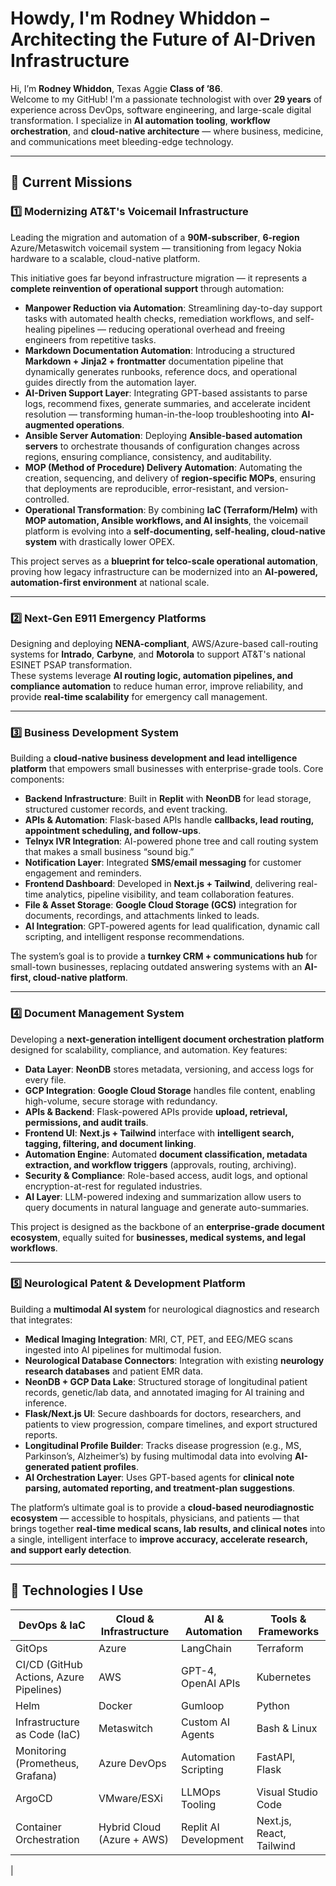 # Howdy, I'm Rodney Whiddon – Architecting the Future of AI-Driven Infrastructure

Hi, I’m **Rodney Whiddon**, Texas Aggie **Class of ’86**.  
Welcome to my GitHub! I'm a passionate technologist with over **29 years** of experience across DevOps, software engineering, and large-scale digital transformation. I specialize in **AI automation tooling**, **workflow orchestration**, and **cloud-native architecture** — where business, medicine, and communications meet bleeding-edge technology.  

---

## 🚀 Current Missions

### 1️⃣ Modernizing AT&T's Voicemail Infrastructure  
Leading the migration and automation of a **90M-subscriber**, **6-region** Azure/Metaswitch voicemail system — transitioning from legacy Nokia hardware to a scalable, cloud-native platform.  

This initiative goes far beyond infrastructure migration — it represents a **complete reinvention of operational support** through automation:  
- **Manpower Reduction via Automation**: Streamlining day-to-day support tasks with automated health checks, remediation workflows, and self-healing pipelines — reducing operational overhead and freeing engineers from repetitive tasks.  
- **Markdown Documentation Automation**: Introducing a structured **Markdown + Jinja2 + frontmatter** documentation pipeline that dynamically generates runbooks, reference docs, and operational guides directly from the automation layer.  
- **AI-Driven Support Layer**: Integrating GPT-based assistants to parse logs, recommend fixes, generate summaries, and accelerate incident resolution — transforming human-in-the-loop troubleshooting into **AI-augmented operations**.  
- **Ansible Server Automation**: Deploying **Ansible-based automation servers** to orchestrate thousands of configuration changes across regions, ensuring compliance, consistency, and auditability.  
- **MOP (Method of Procedure) Delivery Automation**: Automating the creation, sequencing, and delivery of **region-specific MOPs**, ensuring that deployments are reproducible, error-resistant, and version-controlled.  
- **Operational Transformation**: By combining **IaC (Terraform/Helm)** with **MOP automation, Ansible workflows, and AI insights**, the voicemail platform is evolving into a **self-documenting, self-healing, cloud-native system** with drastically lower OPEX.  

This project serves as a **blueprint for telco-scale operational automation**, proving how legacy infrastructure can be modernized into an **AI-powered, automation-first environment** at national scale.

---

### 2️⃣ Next-Gen E911 Emergency Platforms  
Designing and deploying **NENA-compliant**, AWS/Azure-based call-routing systems for **Intrado**, **Carbyne**, and **Motorola** to support AT&T's national ESINET PSAP transformation.  
These systems leverage **AI routing logic, automation pipelines, and compliance automation** to reduce human error, improve reliability, and provide **real-time scalability** for emergency call management.

---

### 3️⃣ Business Development System  
Building a **cloud-native business development and lead intelligence platform** that empowers small businesses with enterprise-grade tools. Core components:  
- **Backend Infrastructure**: Built in **Replit** with **NeonDB** for lead storage, structured customer records, and event tracking.  
- **APIs & Automation**: Flask-based APIs handle **callbacks, lead routing, appointment scheduling, and follow-ups**.  
- **Telnyx IVR Integration**: AI-powered phone tree and call routing system that makes a small business “sound big.”  
- **Notification Layer**: Integrated **SMS/email messaging** for customer engagement and reminders.  
- **Frontend Dashboard**: Developed in **Next.js + Tailwind**, delivering real-time analytics, pipeline visibility, and team collaboration features.  
- **File & Asset Storage**: **Google Cloud Storage (GCS)** integration for documents, recordings, and attachments linked to leads.  
- **AI Integration**: GPT-powered agents for lead qualification, dynamic call scripting, and intelligent response recommendations.  

The system’s goal is to provide a **turnkey CRM + communications hub** for small-town businesses, replacing outdated answering systems with an **AI-first, cloud-native platform**.

---

### 4️⃣ Document Management System  
Developing a **next-generation intelligent document orchestration platform** designed for scalability, compliance, and automation. Key features:  
- **Data Layer**: **NeonDB** stores metadata, versioning, and access logs for every file.  
- **GCP Integration**: **Google Cloud Storage** handles file content, enabling high-volume, secure storage with redundancy.  
- **APIs & Backend**: Flask-powered APIs provide **upload, retrieval, permissions, and audit trails**.  
- **Frontend UI**: **Next.js + Tailwind** interface with **intelligent search, tagging, filtering, and document linking**.  
- **Automation Engine**: Automated **document classification, metadata extraction, and workflow triggers** (approvals, routing, archiving).  
- **Security & Compliance**: Role-based access, audit logs, and optional encryption-at-rest for regulated industries.  
- **AI Layer**: LLM-powered indexing and summarization allow users to query documents in natural language and generate auto-summaries.  

This project is designed as the backbone of an **enterprise-grade document ecosystem**, equally suited for **businesses, medical systems, and legal workflows**.

---

### 5️⃣ Neurological Patent & Development Platform  
Building a **multimodal AI system** for neurological diagnostics and research that integrates:  
- **Medical Imaging Integration**: MRI, CT, PET, and EEG/MEG scans ingested into AI pipelines for multimodal fusion.  
- **Neurological Database Connectors**: Integration with existing **neurology research databases** and patient EMR data.  
- **NeonDB + GCP Data Lake**: Structured storage of longitudinal patient records, genetic/lab data, and annotated imaging for AI training and inference.  
- **Flask/Next.js UI**: Secure dashboards for doctors, researchers, and patients to view progression, compare timelines, and export structured reports.  
- **Longitudinal Profile Builder**: Tracks disease progression (e.g., MS, Parkinson’s, Alzheimer’s) by fusing multimodal data into evolving **AI-generated patient profiles**.  
- **AI Orchestration Layer**: Uses GPT-based agents for **clinical note parsing, automated reporting, and treatment-plan suggestions**.  

The platform’s ultimate goal is to provide a **cloud-based neurodiagnostic ecosystem** — accessible to hospitals, physicians, and patients — that brings together **real-time medical scans, lab results, and clinical notes** into a single, intelligent interface to **improve accuracy, accelerate research, and support early detection**.

---

## 🔧 Technologies I Use

| DevOps & IaC                  | Cloud & Infrastructure             | AI & Automation                  | Tools & Frameworks                          |
|-------------------------------|-----------------------------------|----------------------------------|---------------------------------------------|
| GitOps                        | Azure                             | LangChain                        | Terraform                                   |
| CI/CD (GitHub Actions, Azure Pipelines) | AWS                               | GPT-4, OpenAI APIs               | Kubernetes                                  |
| Helm                          | Docker                            | Gumloop                          | Python                                      |
| Infrastructure as Code (IaC)  | Metaswitch                        | Custom AI Agents                 | Bash & Linux                                |
| Monitoring (Prometheus, Grafana) | Azure DevOps                      | Automation Scripting             | FastAPI, Flask                              |
| ArgoCD                        | VMware/ESXi                       | LLMOps Tooling                   | Visual Studio Code                          |
| Container Orchestration       | Hybrid Cloud (Azure + AWS)        | Replit AI Development            | Next.js, React, Tailwind                    |
|
